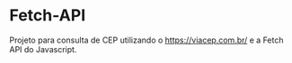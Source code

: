 # Fetch-API
Projeto para consulta de CEP utilizando o https://viacep.com.br/ e a Fetch API do Javascript.
